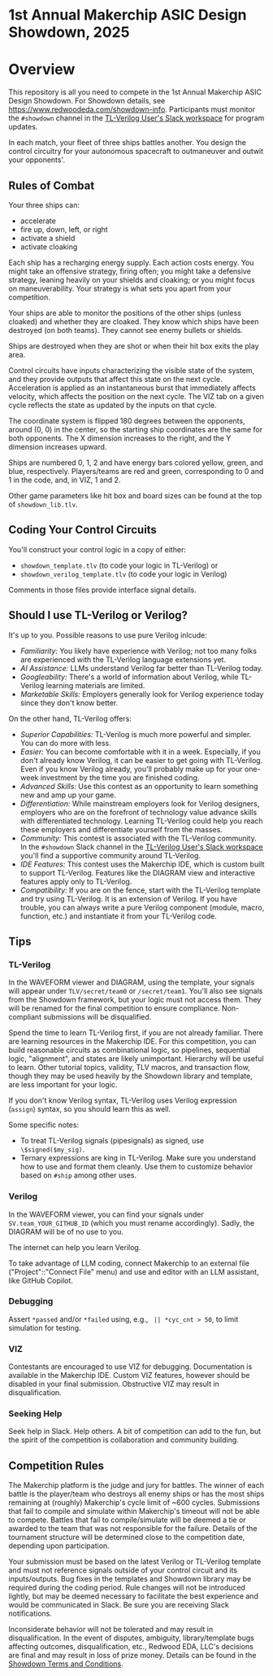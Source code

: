 # 1st Annual Makerchip ASIC Design Showdown, 2025

# Overview

This repository is all you need to compete in the 1st Annual Makerchip ASIC Design Showdown. For Showdown details, see https://www.redwoodeda.com/showdown-info. Participants must monitor the `#showdown` channel in the [TL-Verilog User's Slack workspace](https://join.slack.com/t/tl-verilog-users/shared_invite/zt-4fatipnr-dmDgkbzrCe0ZRLOOVm89gA) for program updates.

In each match, your fleet of three ships battles another. You design the control circuitry for your autonomous spacecraft to outmaneuver and outwit your opponents'.

## Rules of Combat

Your three ships can:

- accelerate
- fire up, down, left, or right
- activate a shield
- activate cloaking

Each ship has a recharging energy supply. Each action costs energy. You might take an offensive strategy, firing often; you might take a defensive strategy, leaning heavily on your shields and cloaking; or you might focus on maneuverability. Your strategy is what sets you apart from your competition.

Your ships are able to monitor the positions of the other ships (unless cloaked) and whether they are cloaked. They know which ships have been destroyed (on both teams). They cannot see enemy bullets or shields.

Ships are destroyed when they are shot or when their hit box exits the play area.

Control circuits have inputs characterizing the visible state of the system, and they provide outputs that affect this state on the next cycle. Acceleration is applied as an instantaneous burst that immediately affects velocity, which affects the position on the next cycle. The VIZ tab on a given cycle reflects the state as updated by the inputs on that cycle.

The coordinate system is flipped 180 degrees between the opponents, around (0, 0) in the center, so the starting ship coordinates are the same for both opponents. The X dimension increases to the right, and the Y dimension increases upward.

Ships are numbered 0, 1, 2 and have energy bars colored yellow, green, and blue, respectively. Players/teams are red and green, corresponding to 0 and 1 in the code, and, in VIZ, 1 and 2.

Other game parameters like hit box and board sizes can be found at the top of `showdown_lib.tlv`.

## Coding Your Control Circuits

You'll construct your control logic in a copy of either:

- `showdown_template.tlv` (to code your logic in TL-Verilog) or
- `showdown_verilog_template.tlv` (to code your logic in Verilog)

Comments in those files provide interface signal details.

## Should I use TL-Verilog or Verilog?

It's up to you. Possible reasons to use pure Verilog inlcude:

- *Familiarity:* You likely have experience with Verilog; not too many folks are experienced with the TL-Verilog language extensions yet.
- *AI Assistance:* LLMs understand Verilog far better than TL-Verilog today.
- *Googleability:* There's a world of information about Verilog, while TL-Verilog learning materials are limited.
- *Marketable Skills:* Employers generally look for Verilog experience today since they don't know better.

On the other hand, TL-Verilog offers:

- *Superior Capabilities:* TL-Verilog is much more powerful and simpler. You can do more with less.
- *Easier:* You can become comfortable with it in a week. Especially, if you don't already know Verilog, it can be easier to get going with TL-Verilog. Even if you know Verilog already, you'll probably make up for your one-week investment by the time you are finished coding.
- *Advanced Skills:* Use this contest as an opportunity to learn something new and amp up your game.
- *Differentiation:* While mainstream employers look for Verilog designers, employers who are on the forefront of technology value advance skills with differentiated technology. Learning TL-Verilog could help you reach these employers and differentiate yourself from the masses.
- *Community:* This contest is associated with the TL-Verilog community. In the `#showdown` Slack channel in the [TL-Verilog User's Slack workspace](https://join.slack.com/t/tl-verilog-users/shared_invite/zt-4fatipnr-dmDgkbzrCe0ZRLOOVm89gA) you'll find a supportive community around TL-Verilog.
- *IDE Features:* This contest uses the Makerchip IDE, which is custom built to support TL-Verilog. Features like the DIAGRAM view and interactive features apply only to TL-Verilog.
- *Compatibility:* If you are on the fence, start with the TL-Verilog template and try using TL-Verilog. It is an extension of Verilog. If you have trouble, you can always write a pure Verilog component (module, macro, function, etc.) and instantiate it from your TL-Verilog code.

## Tips

### TL-Verilog

In the WAVEFORM viewer and DIAGRAM, using the template, your signals will appear under `TLV/secret/team0` or `/secret/team1`. You'll also see signals from the Showdown framework, but your logic must not access them. They will be renamed for the final competition to ensure compliance. Non-compliant submissions will be disqualified.

Spend the time to learn TL-Verilog first, if you are not already familiar. There are learning resources in the Makerchip IDE. For this competition, you can build reasonable circuits as combinational logic, so pipelines, sequential logic, "alignment", and states are likely unimportant. Hierarchy will be useful to learn. Other tutorial topics, validity, TLV macros, and transaction flow, though they may be used heavily by the Showdown library and template, are less important for your logic.

If you don't know Verilog syntax, TL-Verilog uses Verilog expression (`assign`) syntax, so you should learn this as well.

Some specific notes:

- To treat TL-Verilog signals (pipesignals) as signed, use `\$signed($my_sig)`.
- Ternary expressions are king in TL-Verilog. Make sure you understand how to use and format them cleanly. Use them to customize behavior based on `#ship` among other uses.

### Verilog

In the WAVEFORM viewer, you can find your signals under `SV.team_YOUR_GITHUB_ID` (which you must rename accordingly). Sadly, the DIAGRAM will be of no use to you.

The internet can help you learn Verilog.

To take advantage of LLM coding, connect Makerchip to an external file ("Project"::"Connect File" menu) and use and editor with an LLM assistant, like GitHub Copilot.

### Debugging

Assert `*passed` and/or `*failed` using, e.g., ` || *cyc_cnt > 50`, to limit simulation for testing.

### VIZ

Contestants are encouraged to use VIZ for debugging. Documentation is available in the Makerchip IDE. Custom VIZ features, however should be disabled in your final submission. Obstructive VIZ may result in disqualification.

### Seeking Help

Seek help in Slack. Help others. A bit of competition can add to the fun, but the spirit of the competition is collaboration and community building.

## Competition Rules

The Makerchip platform is the judge and jury for battles. The winner of each battle is the player/team who destroys all enemy ships or has the most ships remaining at (roughly) Makerchip's cycle limit of ~600 cycles. Submissions that fail to compile and simulate within Makerchip's timeout will not be able to compete. Battles that fail to compile/simulate will be deemed a tie or awarded to the team that was not responsible for the failure. Details of the tournament structure will be determined close to the competition date, depending upon participation.

Your submission must be based on the latest Verilog or TL-Verilog template and must not reference signals outside of your control circuit and its inputs/outputs. Bug fixes in the templates and Showdown library may be required during the coding period. Rule changes will not be introduced lightly, but may be deemed necessary to facilitate the best experience and would be communicated in Slack. Be sure you are receiving Slack notifications.

Inconsiderate behavior will not be tolerated and may result in disqualification. In the event of disputes, ambiguity, library/template bugs affecting outcomes, disqualification, etc., Redwood EDA, LLC's decisions are final and may result in loss of prize money. Details can be found in the [Showdown Terms and Conditions](https://www.redwoodeda.com/showdown-terms).
